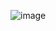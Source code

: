 ![image](https://user-images.githubusercontent.com/63789702/186148676-ea6ad388-757c-4512-b681-eea9fab35a0d.png)
